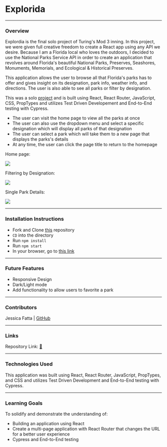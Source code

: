# Explorida
-------
### Overview

Explordia is the final solo project of Turing's Mod 3 inning. In this project, we were given full creative freedom to create a React app using any API we desire. Because I am a Florida local who loves the outdoors, I decided to use the National Parks Service API in order to create an application that revolves around Florida's beautiful National Parks, Preserves, Seashores, Monuments, Memorials, and Ecological & Historical Preserves.

This application allows the user to browse all that Florida's parks has to offer and gives insight on its designation, park info, weather info, and directions. The user is also able to see all parks or filter by designation.

This was a solo [project](https://frontend.turing.edu/projects/module-3/showcase.html) and is built using React, React Router, JavaScript, CSS, PropTypes and utilizes Test Driven Developement and End-to-End testing with Cypress.

- The user can visit the home page to view all the parks at once 
- The user can also use the dropdown menu and select a specific designation which will display all parks of that designation
- The user can select a park which will take them to a new page that displays the parks's details
- At any time, the user can click the page title to return to the homepage

Home page:

![](https://media.giphy.com/media/rMJbk7siUFQxgStens/giphy.gif)


Filtering by Designation:

![](https://media.giphy.com/media/w2QaFG2bRorBKTqGnx/giphy.gif)


Single Park Details: 

![](https://media.giphy.com/media/fSobh3HL5wCuSM5VGr/giphy.gif)



---------
### Installation Instructions
 - Fork and Clone [this](https://github.com/JessFatta/explorida) repository
 - `CD` into the directory
 - Run `npm install` 
 - Run `npm start`
 - In your browser, go to [this link](http://localhost:3000/)

-----------

### Future Features

 - Responsive Design
 - Dark/Light mode
 - Add functionality to allow users to favorite a park

---------

### Contributors

Jessica Fatta | [GitHub](https://github.com/JessFatta)

--------
### Links

Repository Link: [🌴](https://github.com/JessFatta/explorida)

------------
### Technologies Used
 This application was built using React, React Router, JavaScript, PropTypes, and CSS and utilizes Test Driven Development and End-to-End testing with Cypress.

------------
### Learning Goals
To solidify and demonstrate the understanding of:
- Building an application using React
- Create a multi-page application with React Router that changes the URL for a better user experience
- Cypress and End-to-End testing
